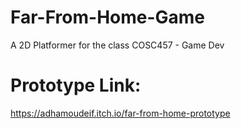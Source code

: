 # Far-From-Home-Game
A 2D Platformer for the class COSC457 - Game Dev
# Prototype Link:
https://adhamoudeif.itch.io/far-from-home-prototype
